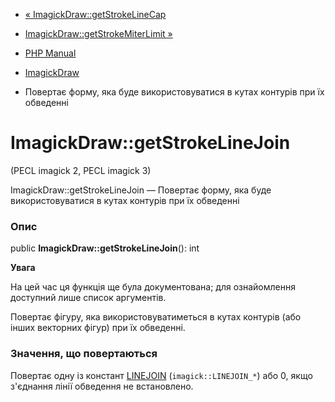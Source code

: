 - [« ImagickDraw::getStrokeLineCap](imagickdraw.getstrokelinecap.md)
- [ImagickDraw::getStrokeMiterLimit
»](imagickdraw.getstrokemiterlimit.md)

- [PHP Manual](index.md)
- [ImagickDraw](class.imagickdraw.md)
- Повертає форму, яка буде використовуватися в кутах контурів при
їх обведенні

# ImagickDraw::getStrokeLineJoin

(PECL imagick 2, PECL imagick 3)

ImagickDraw::getStrokeLineJoin — Повертає форму, яка буде
використовуватися в кутах контурів при їх обведенні

### Опис

public **ImagickDraw::getStrokeLineJoin**(): int

**Увага**

На цей час ця функція ще була документована; для
ознайомлення доступний лише список аргументів.

Повертає фігуру, яка використовуватиметься в кутах контурів (або
інших векторних фігур) при їх обведенні.

### Значення, що повертаються

Повертає одну із констант
[LINEJOIN](imagick.constants.md#imagick.constants.linejoin)
(`imagick::LINEJOIN_*`) або 0, якщо з'єднання лінії обведення не встановлено.
